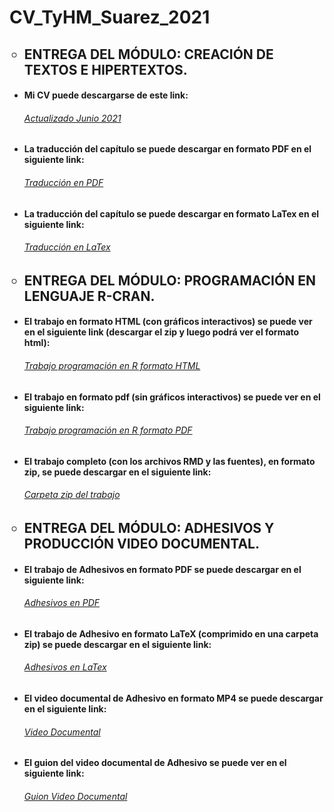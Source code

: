 # CV_TyHM_Suarez_2021
<ul>
<H2><li type="circle">ENTREGA DEL MÓDULO: CREACIÓN DE TEXTOS E HIPERTEXTOS.</li></H2>
    <p>
    <H4><li type="disc">Mi CV puede descargarse de este link:</li></H4>
    <p>
    <H6><a href="https://github.com/Lautaro1418/CV_TyHM_Suarez_2021/blob/e4b7ed1bccb2c0796ae0c80af5ae511cb8f3574c/CV%20Suarez.zip"> Actualizado Junio 2021 </a></H6>
    <p>
    <H4><li type="disc">La traducción del capítulo se puede descargar en formato PDF en el siguiente link:</li></H4>
    <p>
    <H6><a href="https://github.com/Lautaro1418/CV_TyHM_Suarez_2021/blob/051208995edb3cd83a7fefa9c53a72ff336773c7/Traduccion.pdf"> Traducción en PDF </a></H6> 
    <p>
    <H4><li type="disc">La traducción del capítulo se puede descargar en formato LaTex en el siguiente link:</li></H4>
    <p>
    <H6><a href="https://github.com/Lautaro1418/CV_TyHM_Suarez_2021/blob/051208995edb3cd83a7fefa9c53a72ff336773c7/Traducci%C3%B3n.zip"> Traducción en LaTex </a></H6>
    <p>

<H2><li type="circle">ENTREGA DEL MÓDULO: PROGRAMACIÓN EN LENGUAJE R-CRAN.</li></H2>
    <p>
    <H4><li type="disc">El trabajo en formato HTML (con gráficos interactivos) se puede ver en el siguiente link (descargar el zip y luego podrá ver el formato html):</li></H4>
    <p>
    <H6><a href="https://github.com/Lautaro1418/CV_TyHM_Suarez_2021/blob/089d82a7bd9f70ebe0d91d669ec651818b76d586/Programacion-en-R-html.zip"> Trabajo programación en R formato HTML </a></H6>
    <p>
    <H4><li type="disc">El trabajo en formato pdf (sin gráficos interactivos) se puede ver en el siguiente link:</li></H4>
    <p>
    <H6><a href="https://github.com/Lautaro1418/CV_TyHM_Suarez_2021/blob/5fc35fdbd22c660fcab125901e5ca3d2541e3a57/Programacion-en-R-pdf.pdf"> Trabajo programación en R formato PDF </a></H6>
    <p>
    <H4><li type="disc">El trabajo completo (con los archivos RMD y las fuentes), en formato zip, se puede descargar en el siguiente link:</li></H4>
    <p>
    <H6><a href="https://github.com/Lautaro1418/CV_TyHM_Suarez_2021/blob/5fc35fdbd22c660fcab125901e5ca3d2541e3a57/Programacion%20en%20R.zip"> Carpeta zip del trabajo </a></H6>
<H2><li type="circle">ENTREGA DEL MÓDULO: ADHESIVOS Y PRODUCCIÓN VIDEO DOCUMENTAL.</li></H2>
    <p>
    <H4><li type="disc">El trabajo de Adhesivos en formato PDF se puede descargar en el siguiente link:</li></H4>
    <p>
    <H6><a href="https://github.com/Lautaro1418/CV_TyHM_Suarez_2021/blob/d6a969c3d0feca47e07b3455cdd48c97d3a44ad0/Adhesivos.pdf"> Adhesivos en PDF </a></H6>
    <p>
    <H4><li type="disc">El trabajo de Adhesivo en formato LaTeX (comprimido en una carpeta zip) se puede descargar en el siguiente link:</li></H4>
    <p>
    <H6><a href="https://github.com/Lautaro1418/CV_TyHM_Suarez_2021/blob/d6a969c3d0feca47e07b3455cdd48c97d3a44ad0/Adhesivos.zip"> Adhesivos en LaTex </a></H6>
    <p>
    <H4><li type="disc">El video documental de Adhesivo en formato MP4 se puede descargar en el siguiente link:</li></H4>
    <p>
    <H6><a href="https://github.com/Lautaro1418/CV_TyHM_Suarez_2021/blob/63e08febc9443b5d1f3b4a5383abc09d950afabe/VIDEO%20ADHESIVOS.mp4"> Video Documental </a></H6>
    <p>
    <H4><li type="disc">El  guion del video documental de Adhesivo se puede ver en el siguiente link:</li></H4>
    <p>
    <H6><a href="https://github.com/Lautaro1418/CV_TyHM_Suarez_2021/blob/63e08febc9443b5d1f3b4a5383abc09d950afabe/Gui%C3%B3n%20adhesivos.pdf"> Guion Video Documental </a></H6>
<ul>
